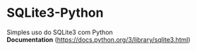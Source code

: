 # SQLite3-Python
Simples uso do SQLite3 com Python <br/>
<strong>Documentation</strong> (https://docs.python.org/3/library/sqlite3.html)
